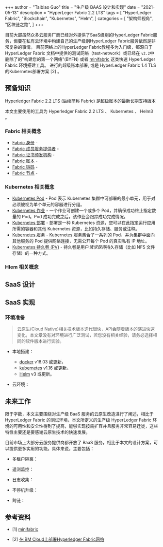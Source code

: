 +++
author = "Taibiao Guo"
title = "生产级 BAAS 设计和实现"
date = "2021-05-13"
description = "HyperLeger Fabric 2.2 LTS"
tags = [
    "HyperLedger Fabric",
    "Blockchain",
    "Kubernetes",
    "Helm",
]
categories = [
    "架构师视角",
    "区块链之路",
]
+++

目前大部虽然众多云服务厂商已经对外提供了SaaS级别的HyperLedger Fabric服务，但要在私有云环境中构建自己的生产级别HyperLedger Fabric服务依然是非常复杂的事情。
目前网络上的HyperLedger Fabric教程多为入门级，都源自于 HyperLedger Fabric 文档中提供的测试网络（test-network）或已经在 `v2.2`中删除了的"构建您的第一个网络"(BYFN) 或者 
[minifabric](https://github.com/hyperledger-labs/minifabric) 这类快速 HyperLedger Fabric 环境搭建工具。
进行的超级账本部署, 或是 HyperLedger Fabric 1.4 TLS 的Kubernetes部署方案 [2] 。

## 预备知识

[Hyperledger Fabric 2.2 LTS](https://www.hyperledger.org/blog/2020/07/20/new-release-hyperledger-fabric-2-2-lts) (后续简称 Fabric) 是超级账本的最新长期支持版本

本文主要使用的工具为 Hyperledger Fabric 2.2 LTS 、 Kubernetes 、 Helm3 。

### Fabric 相关概念

* [Fabric 身份](https://hyperledger-fabric.readthedocs.io/zh_CN/release-2.2/identity/identity.html) - 
* [Fabric 成员服务提供者](https://hyperledger-fabric.readthedocs.io/zh_CN/release-2.2/membership/membership.html) - 
* [Fabric 证书颁发机构](https://hyperledger-fabric-ca.readthedocs.io/en/latest/users-guide.html) - 
* [Fabric 账本](https://hyperledger-fabric.readthedocs.io/zh_CN/release-2.2/membership/membership.html) - 
* [Fabric 链码](https://hyperledger-fabric.readthedocs.io/zh_CN/release-2.2/smartcontract/smartcontract.html) - 
* [Fabric 节点](https://hyperledger-fabric.readthedocs.io/zh_CN/release-2.2/peers/peers.html) - 

### Kubernetes 相关概念

* [Kubernetes Pod](https://kubernetes.io/docs/concepts/workloads/pods/pod/) - Pod 表示 Kubernetes 集群中可部署的最小单元，用于对必须被视为单个单元的容器进行分组。
* [Kubernetes 作业](https://kubernetes.io/docs/concepts/workloads/controllers/jobs-run-to-completion/) - 一个作业可创建一个或多个 Pod，并确保成功终止指定数量的 Pod。Pod 成功完成之后，该作业会跟踪成功完成情况。
* [Kubernetes 部署](https://kubernetes.io/docs/concepts/workloads/controllers/deployment/) - 部署是一种 Kubernetes 资源，您可以在此指定运行应用所需的容器和其他 Kubernetes 资源，比如持久存储、服务或注释。
* [Kubernetes 服务](https://kubernetes.io/docs/concepts/services-networking/service/) - Kubernetes 服务集合了一系列的 Pod，并为集群中面向其他服务的 Pod 提供网络连接，无需公开每个 Pod 的真实私有 IP 地址。
* [Kubernetes 持久卷 (PV)](https://kubernetes.io/docs/concepts/storage/persistent-volumes/) - 持久卷是用户*请求获得*持久存储（比如 NFS 文件存储）的一种方式。

### Hlem 相关概念

##  SaaS 设计



## SaaS 实现

### 环境准备

> 云原生(Cloud Native)相关技术版本迭代很快，API会随着版本的演进快速变化，本文章没有对环境进行广泛测试，若您没有相关经验，请务必选择相同的软件版本进行实验。

* 本地搭建：
    * [docker](https://www.docker.com/) v18.03 或更新。
    * [kubernetes]() v1.16 或更新。
    * [Helm]() v3 或更新。
    
* 云环境：

## 未来工作

限于字数，本文主要围绕对生产级 BaaS 服务的云原生改造进行了阐述，相比于 HyperLedger Fabric 的测试环境，本文所定义的生产级 HyperLedger Fabric
环境的可用性和安全性得到了提高，能够实现按需扩容并且服务非常容易迁徙，这些特性主要还是要感谢云原生技术的快速发展。

目前市场上大部分云服务提供商都开放了 BaaS 服务，相比于本文的设计方案，可以提供更多实用的功能。具体来说，主要包括：

* 多租户隔离：

* 遥测监控：

* 日志收集：

* 不停机升级：

* 跨链：

## 参考资料

- [1] [minifabric](https://github.com/hyperledger-labs/minifabric)

- [2] [在IBM Cloud上部署Hyperledger Fabric网络](https://github.com/IBM/blockchain-network-on-kubernetes)

